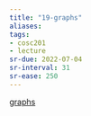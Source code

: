 ```yaml
---
title: "19-graphs"
aliases: 
tags: 
- cosc201
- lecture
sr-due: 2022-07-04
sr-interval: 31
sr-ease: 250
---
```


[graphs](notes/graphs.md)